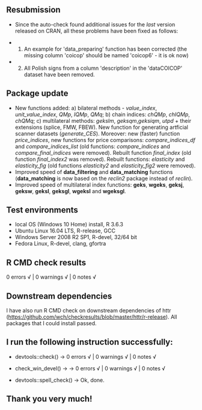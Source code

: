 ## Resubmission

* Since the auto-check found additional issues for the *last* version released on CRAN, all these problems have been fixed as follows:

* 1) An example for 'data_preparing' function has been corrected (the missing column 'coicop' should be named 'coicop6' - it is ok now)
* 2) All Polish signs from a column 'description' in the 'dataCOICOP' dataset have been removed.


## Package update 

* New functions added: a) bilateral methods - *value_index*, *unit_value_index*, *QMp*, *IQMp*, *QMq*; b) chain indices: *chQMp*, *chIQMp*, *chQMq*; c) multilateral methods: *gekslm*, *geksqm*,*geksiqm*, *utpd* + their extensions (splice, FMW, FBEW). New function for generating artficial scanner datasets (*generate_CES*). Moreover: new (faster) function *price_indices*, new functions for price comparisons: *compare_indices_df* and *compare_indices_list* (old functions: *compare_indices* and *compare_final_indices* were removed). Rebuilt function *final_index* (old function *final_index2* was removed).
Rebuilt functions: *elasticity* and *elasticity_fig* (old functions *elasticity2* and *elasticity_fig2* were removed).
* Improved speed of **data_filtering** and **data_matching** functions (**data_matching** is now based on the *reclin2* package instead of *reclin*).
* Improved speed of multilateral index functions: **geks**, **wgeks**, **geksj**, **geksw**, **geksl**, **geksgl**, **wgeksl** and **wgeksgl**.

## Test environments
* local OS (Windows 10 Home) install, R 3.6.3
* Ubuntu Linux 16.04 LTS, R-release, GCC
* Windows Server 2008 R2 SP1, R-devel, 32/64 bit
* Fedora Linux, R-devel, clang, gfortra

## R CMD check results

0 errors √ | 0 warnings √ | 0 notes √ 

## Downstream dependencies

I have also run R CMD check on downstream dependencies of httr 
(https://github.com/wch/checkresults/blob/master/httr/r-release). 
All packages that I could install passed.

## I run the following instruction successfully:

* devtools::check() -> 0 errors √ | 0 warnings √ | 0 notes √

* check_win_devel() -> -> 0 errors √ | 0 warnings √ | 0 notes √

* devtools::spell_check() -> Ok, done.

## Thank you very much! 


